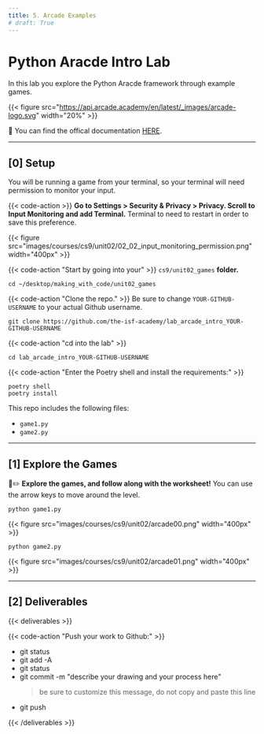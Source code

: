```yaml
---
title: 5. Arcade Examples
# draft: True
---
```


# Python Aracde Intro Lab

In this lab you explore the Python Aracde framework through example games.

{{< figure src="https://api.arcade.academy/en/latest/_images/arcade-logo.svg" width="20%" >}}


📖 You can find the offical documentation [HERE](https://api.arcade.academy/en/latest/get_started.html).

--- 

## [0] Setup

You will be running a game from your terminal, so your terminal will need permission to monitor your input.

{{< code-action >}} **Go to Settings > Security &  Privacy > Privacy. Scroll to Input Monitoring and add Terminal.** Terminal to need to restart in order to save this preference.

{{< figure src="images/courses/cs9/unit02/02_02_input_monitoring_permission.png" width="400px" >}}


{{< code-action "Start by going into your" >}} `cs9/unit02_games` **folder.**
```shell
cd ~/desktop/making_with_code/unit02_games
```

{{< code-action "Clone the repo." >}}  Be sure to change `YOUR-GITHUB-USERNAME` to your actual Github username.
```shell
git clone https://github.com/the-isf-academy/lab_arcade_intro_YOUR-GITHUB-USERNAME
```

{{< code-action "cd into the lab" >}} 
```shell
cd lab_arcade_intro_YOUR-GITHUB-USERNAME
```

{{< code-action "Enter the Poetry shell and install the requirements:" >}}
```shell
poetry shell
poetry install
```

This repo includes the following files:
- `game1.py`
- `game2.py` 


---


## [1] Explore the Games

👾✏️ **Explore the games, and follow along with the worksheet!** You can use the arrow keys to move around the level.


```shell
python game1.py 
```
{{< figure src="images/courses/cs9/unit02/arcade00.png" width="400px" >}}



```shell
python game2.py
```
{{< figure src="images/courses/cs9/unit02/arcade01.png" width="400px" >}}


---


## [2] Deliverables


{{< deliverables  >}}


{{< code-action "Push your work to Github:" >}}
- git status
- git add -A
- git status
- git commit -m "describe your drawing and your process here"
  > be sure to customize this message, do not copy and paste this line
- git push


{{< /deliverables >}}